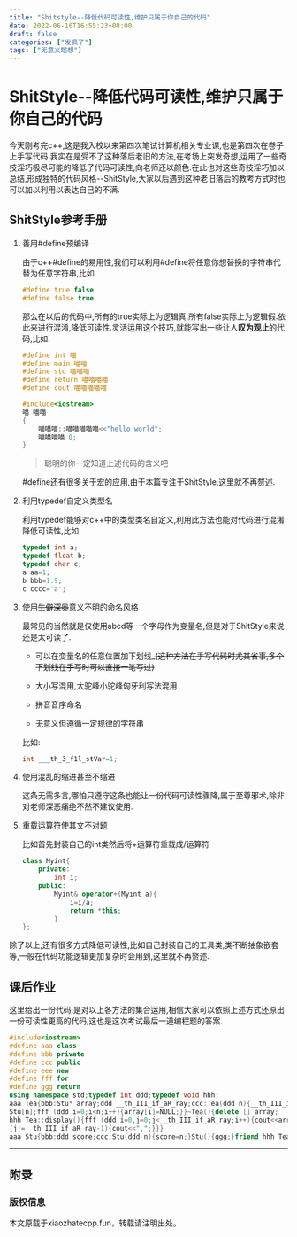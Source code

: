 ```yaml
---
title: "Shitstyle--降低代码可读性,维护只属于你自己的代码"
date: 2022-06-16T16:55:23+08:00
draft: false
categories: ["发疯了"]
tags: ["无意义瞎想"]
---
```


# ShitStyle--降低代码可读性,维护只属于你自己的代码

今天刚考完c++,这是我入校以来第四次笔试计算机相关专业课,也是第四次在卷子上手写代码.我实在是受不了这种落后老旧的方法,在考场上突发奇想,运用了一些奇技淫巧极尽可能的降低了代码可读性,向老师还以颜色.在此也对这些奇技淫巧加以总结,形成独特的代码风格--ShitStyle,大家以后遇到这种老旧落后的教考方式时也可以加以利用以表达自己的不满.

## ShitStyle参考手册

1. 善用#define预编译
   
   由于c++#define的易用性,我们可以利用#define将任意你想替换的字符串代替为任意字符串,比如
   
   ```cpp
   #define true false
   #define false true
   ```
   
   那么在以后的代码中,所有的true实际上为逻辑真,所有false实际上为逻辑假.依此来进行混淆,降低可读性.灵活运用这个技巧,就能写出一些让人**叹为观止**的代码,比如:
   
   ```cpp
   #define int 喵
   #define main 喵喵
   #define std 喵喵喵
   #define return 喵喵喵喵
   #define cout 喵喵喵喵喵
   
   #include<iostream>
   喵 喵喵
   {
       喵喵喵::喵喵喵喵喵<<"hello world";
       喵喵喵喵 0;    
   }
   ```
   
   > 聪明的你一定知道上述代码的含义吧
   
   #define还有很多关于宏的应用,由于本篇专注于ShitStyle,这里就不再赘述.

2. 利用typedef自定义类型名
   
   利用typedef能够对c++中的类型类名自定义,利用此方法也能对代码进行混淆降低可读性,比如
   
   ```cpp
   typedef int a;
   typedef float b;
   typedef char c;
   a aa=1;
   b bbb=1.9;
   c cccc='a';
   ```

3. 使用~~生僻深奥~~意义不明的命名风格
   
   最常见的当然就是仅使用abcd等一个字母作为变量名,但是对于ShitStyle来说还是太可读了.
   
   - 可以在变量名的任意位置加下划线_~~(这种方法在手写代码时尤其省事,多个下划线在手写时可以直接一笔写过)~~
   
   - 大小写混用,大驼峰小驼峰匈牙利写法混用
   
   - 拼音音序命名
   
   - 无意义但遵循一定规律的字符串
   
   比如:
   
   ```cpp
   int ___th_3_f1l_stVar=1;
   ```

4. 使用混乱的缩进甚至不缩进
   
   这条无需多言,哪怕只遵守这条也能让一份代码可读性骤降,属于至尊邪术,除非对老师深恶痛绝不然不建议使用.

5. 重载运算符使其文不对题
   
   比如首先封装自己的int类然后将+运算符重载成/运算符
   
   ```cpp
   class Myint{
       private:
           int i;
       public:
           Myint& operator+(Myint a){
               i=i/a;
               return *this;
           }
   };
   ```

除了以上,还有很多方式降低可读性,比如自己封装自己的工具类,类不断抽象嵌套等,一般在代码功能逻辑更加复杂时会用到,这里就不再赘述.

## 课后作业

这里给出一份代码,是对以上各方法的集合运用,相信大家可以依照上述方式还原出一份可读性更高的代码,这也是这次考试最后一道编程题的答案.

```cpp
#include<iostream>
#define aaa class
#define bbb private
#define ccc public
#define eee new
#define fff for
#define ggg return
using namespace std;typedef int ddd;typedef void hhh;
aaa Tea{bbb:Stu* array;ddd __th_III_if_aR_ray;ccc:Tea(ddd n){__th_III_if_aR_ray=n;array=eee 
Stu[n];fff (ddd i=0;i<n;i++){array[i]=NULL;}}~Tea(){delete [] array;    }hhh display();};
hhh Tea::display(){fff (ddd i=0,j=0;j<__th_III_if_aR_ray;i++){cout<<array[i].score;if 
(j!=__th_III_if_aR_ray-1){cout<<",";}}}
aaa Stu{bbb:ddd score;ccc:Stu(ddd n){score=n;}Stu(){ggg;}friend hhh Tea::display();};
```

***

## 附录

### 版权信息

本文原载于xiaozhatecpp.fun，转载请注明出处。


